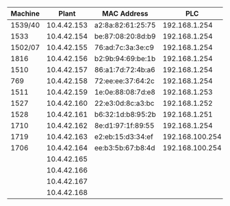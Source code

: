 
|    Machine     |    Plant    |    MAC Address    |     PLC         |    MAC Address    |
|----------------|-------------|-------------------|-----------------|-------------------|
| 1539/40        | 10.4.42.153 | a2:8a:82:61:25:75 | 192.168.1.254   | 96:c0:19:29:00:5e |
| 1533           | 10.4.42.154 | be:87:08:20:8d:b9 | 192.168.1.254   | fe:c5:17:be:31:a7 |
| 1502/07        | 10.4.42.155 | 76:ad:7c:3a:3e:c9 | 192.168.1.254   | 2a:01:3e:61:57:07 |
| 1816           | 10.4.42.156 | b2:9b:94:69:be:1b | 192.168.1.254   | 8a:55:c2:97:71:a4 |
| 1510           | 10.4.42.157 | 86:a1:7d:72:4b:a6 | 192.168.1.254   | 6a:6e:53:e1:ba:ec |
| 769            | 10.4.42.158 | 72:ee:ee:37:64:2c | 192.168.1.254   | 96:2e:33:33:6a:f8 |
| 1511           | 10.4.42.159 | 1e:0e:88:08:7d:e8 | 192.168.1.253   | 0e:9d:d1:ec:0e:9a |
| 1527           | 10.4.42.160 | 22:e3:0d:8c:a3:bc | 192.168.1.252   | de:3c:0b:f7:95:c2 |
| 1528           | 10.4.42.161 | b6:32:1d:b8:95:2b | 192.168.1.251   | 92:62:d1:c6:67:8d |
| 1710           | 10.4.42.162 | 8e:d1:97:1f:89:55 | 192.168.1.254   | 7e:76:d6:72:33:71 |
| 1719           | 10.4.42.163 | e2:eb:15:d3:34:ef | 192.168.100.254 | b6:d9:dc:57:cf:e0 |
| 1706           | 10.4.42.164 | ee:b3:5b:67:b8:4d | 192.168.100.254 | 26:73:0b:f9:e5:ce |
|                | 10.4.42.165 |                   |                 |	                 |
|                | 10.4.42.166 |                   |                 |                   |
|                | 10.4.42.167 |                   |                 |	                 |
|                | 10.4.42.168 |                   |                 |                   |
